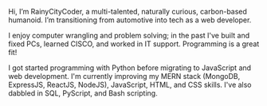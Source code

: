 Hi, I’m RainyCityCoder, a multi-talented, naturally curious, carbon-based humanoid. I’m transitioning from automotive into tech as a web developer.

I enjoy computer wrangling and problem solving; in the past I've built and fixed PCs, learned CISCO, and worked in IT support. Programming is a great fit!

I got started programming with Python before migrating to JavaScript and web development. I'm currently improving my MERN stack (MongoDB, ExpressJS, ReactJS, NodeJS), JavaScript, HTML, and CSS skills. I've also dabbled in SQL, PyScript, and Bash scripting.

<!---
RainyCityDiver/RainyCityDiver is a ✨ special ✨ repository because its `README.md` (this file) appears on your GitHub profile.
You can click the Preview link to take a look at your changes.
--->
